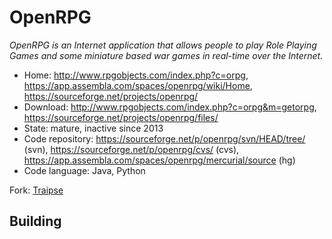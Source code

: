 # OpenRPG

_OpenRPG is an Internet application that allows people to play Role Playing Games and some miniature based war games in real-time over the Internet._

- Home: http://www.rpgobjects.com/index.php?c=orpg, https://app.assembla.com/spaces/openrpg/wiki/Home, https://sourceforge.net/projects/openrpg/
- Download: http://www.rpgobjects.com/index.php?c=orpg&m=getorpg, https://sourceforge.net/projects/openrpg/files/
- State: mature, inactive since 2013
- Code repository: https://sourceforge.net/p/openrpg/svn/HEAD/tree/ (svn), https://sourceforge.net/p/openrpg/cvs/ (cvs), https://app.assembla.com/spaces/openrpg/mercurial/source (hg)
- Code language: Java, Python

Fork: [Traipse](https://app.assembla.com/wiki/show/traipse)

## Building

